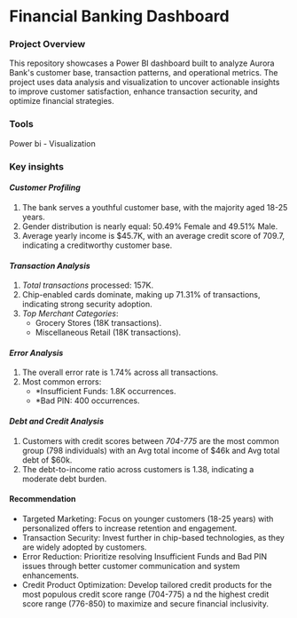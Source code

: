 # Financial Banking Dashboard
### Project Overview 
This repository showcases a Power BI dashboard built to analyze Aurora Bank's customer base, transaction patterns, and operational metrics. The project uses data analysis and visualization to uncover actionable insights to improve customer satisfaction, enhance transaction security, and optimize financial strategies.  
### Tools
Power bi - Visualization
### Key insights
#### *Customer Profiling*
1. The bank serves a youthful customer base, with the majority aged 18-25 years.  
2. Gender distribution is nearly equal: 50.49% Female and 49.51% Male.  
3. Average yearly income is $45.7K, with an average credit score of 709.7, indicating a creditworthy customer base.  
#### *Transaction Analysis*
1. *Total transactions* processed: 157K.  
2. Chip-enabled cards dominate, making up 71.31% of transactions, indicating strong security adoption.  
3. *Top Merchant Categories*:  
   - Grocery Stores (18K transactions).  
   - Miscellaneous Retail (18K transactions).  
#### *Error Analysis*
1. The overall error rate is 1.74% across all transactions.  
2. Most common errors:  
   - *Insufficient Funds: 1.8K occurrences.  
   - *Bad PIN: 400 occurrences.  
#### *Debt and Credit Analysis*
1. Customers with credit scores between *704-775* are the most common group (798 individuals) with an Avg total income of $46k and Avg total debt of $60k.  
2. The debt-to-income ratio across customers is 1.38, indicating a moderate debt burden.
#### Recommendation
-	Targeted Marketing: Focus on younger customers (18-25 years) with personalized offers to increase retention and engagement.
-	Transaction Security: Invest further in chip-based technologies, as they are widely adopted by customers.
-	Error Reduction: Prioritize resolving Insufficient Funds and Bad PIN issues through better customer communication and system enhancements.
-	Credit Product Optimization: Develop tailored credit products for the most populous credit score range (704-775) a nd the highest credit score range (776-850) to 
  maximize and secure financial inclusivity.
